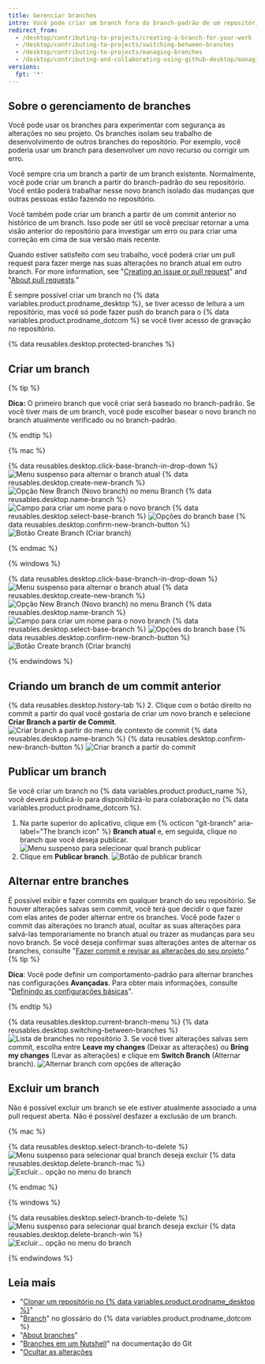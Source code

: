```yaml
---
title: Gerenciar branches
intro: Você pode criar um branch fora do branch-padrão de um repositório para poder experimentar as alterações com segurança.
redirect_from:
  - /desktop/contributing-to-projects/creating-a-branch-for-your-work
  - /desktop/contributing-to-projects/switching-between-branches
  - /desktop/contributing-to-projects/managing-branches
  - /desktop/contributing-and-collaborating-using-github-desktop/managing-branches
versions:
  fpt: '*'
---
```


## Sobre o gerenciamento de branches
Você pode usar os branches para experimentar com segurança as alterações no seu projeto. Os branches isolam seu trabalho de desenvolvimento de outros branches do repositório. Por exemplo, você poderia usar um branch para desenvolver um novo recurso ou corrigir um erro.

Você sempre cria um branch a partir de um branch existente. Normalmente, você pode criar um branch a partir do branch-padrão do seu repositório. Você então poderá trabalhar nesse novo branch isolado das mudanças que outras pessoas estão fazendo no repositório.

Você também pode criar um branch a partir de um commit anterior no histórico de um branch. Isso pode ser útil se você precisar retornar a uma visão anterior do repositório para investigar um erro ou para criar uma correção em cima de sua versão mais recente.

Quando estiver satisfeito com seu trabalho, você poderá criar um pull request para fazer merge nas suas alterações no branch atual em outro branch. For more information, see "[Creating an issue or pull request](/desktop/contributing-to-projects/creating-an-issue-or-pull-request)" and "[About pull requests](/pull-requests/collaborating-with-pull-requests/proposing-changes-to-your-work-with-pull-requests/about-pull-requests)."

É sempre possível criar um branch no {% data variables.product.prodname_desktop %}, se tiver acesso de leitura a um repositório, mas você só pode fazer push do branch para o {% data variables.product.prodname_dotcom %} se você tiver acesso de gravação no repositório.

{% data reusables.desktop.protected-branches %}

## Criar um branch

{% tip %}

**Dica:** O primeiro branch que você criar será baseado no branch-padrão. Se você tiver mais de um branch, você pode escolher basear o novo branch no branch atualmente verificado ou no branch-padrão.

{% endtip %}

{% mac %}

{% data reusables.desktop.click-base-branch-in-drop-down %}
  ![Menu suspenso para alternar o branch atual](/assets/images/help/desktop/select-branch-from-dropdown.png)
{% data reusables.desktop.create-new-branch %}
  ![Opção New Branch (Novo branch) no menu Branch](/assets/images/help/desktop/new-branch-button-mac.png)
{% data reusables.desktop.name-branch %}
  ![Campo para criar um nome para o novo branch](/assets/images/help/desktop/create-branch-name-mac.png)
{% data reusables.desktop.select-base-branch %}
  ![Opções do branch base](/assets/images/help/desktop/create-branch-choose-branch-mac.png)
{% data reusables.desktop.confirm-new-branch-button %}
  ![Botão Create Branch (Criar branch)](/assets/images/help/desktop/create-branch-button-mac.png)

{% endmac %}

{% windows %}

{% data reusables.desktop.click-base-branch-in-drop-down %}
  ![Menu suspenso para alternar o branch atual](/assets/images/help/desktop/click-branch-in-drop-down-win.png)
{% data reusables.desktop.create-new-branch %}
  ![Opção New Branch (Novo branch) no menu Branch](/assets/images/help/desktop/new-branch-button-win.png)
{% data reusables.desktop.name-branch %}
  ![Campo para criar um nome para o novo branch](/assets/images/help/desktop/create-branch-name-win.png)
{% data reusables.desktop.select-base-branch %}
  ![Opções do branch base](/assets/images/help/desktop/create-branch-choose-branch-win.png)
{% data reusables.desktop.confirm-new-branch-button %}
  ![Botão Create branch (Criar branch)](/assets/images/help/desktop/create-branch-button-win.png)

{% endwindows %}

## Criando um branch de um commit anterior

{% data reusables.desktop.history-tab %}
2. Clique com o botão direito no commit a partir do qual você gostaria de criar um novo branch e selecione **Criar Branch a partir de Commit**. ![Criar branch a partir do menu de contexto de commit](/assets/images/help/desktop/create-branch-from-commit-context-menu.png)
{% data reusables.desktop.name-branch %}
{% data reusables.desktop.confirm-new-branch-button %}
  ![Criar branch a partir do commit](/assets/images/help/desktop/create-branch-from-commit-overview.png)

## Publicar um branch

Se você criar um branch no {% data variables.product.product_name %}, você deverá publicá-lo para disponibilizá-lo para colaboração no {% data variables.product.prodname_dotcom %}.

1. Na parte superior do aplicativo, clique em {% octicon "git-branch" aria-label="The branch icon" %} **Branch atual** e, em seguida, clique no branch que você deseja publicar. ![Menu suspenso para selecionar qual branch publicar](/assets/images/help/desktop/select-branch-from-dropdown.png)
2. Clique em **Publicar branch**. ![Botão de publicar branch](/assets/images/help/desktop/publish-branch-button.png)

## Alternar entre branches
É possível exibir e fazer commits em qualquer branch do seu repositório. Se houver alterações salvas sem commit, você terá que decidir o que fazer com elas antes de poder alternar entre os branches. Você pode fazer o commit das alterações no branch atual, ocultar as suas alterações para salvá-las temporariamente no branch atual ou trazer as mudanças para seu novo branch. Se você deseja confirmar suas alterações antes de alternar os branches, consulte "[Fazer commit e revisar as alterações do seu projeto](/desktop/contributing-to-projects/committing-and-reviewing-changes-to-your-project)."
{% tip %}

**Dica**: Você pode definir um comportamento-padrão para alternar branches nas configurações **Avançadas**. Para obter mais informações, consulte "[Definindo as configurações básicas](/desktop/getting-started-with-github-desktop/configuring-basic-settings)".

{% endtip %}

{% data reusables.desktop.current-branch-menu %}
{% data reusables.desktop.switching-between-branches %}
  ![Lista de branches no repositório](/assets/images/help/desktop/select-branch-from-dropdown.png)
3. Se você tiver alterações salvas sem commit, escolha entre **Leave my changes** (Deixar as alterações) ou **Bring my changes** (Levar as alterações) e clique em **Switch Branch** (Alternar branch). ![Alternar branch com opções de alteração](/assets/images/help/desktop/stash-changes-options.png)

## Excluir um branch

Não é possível excluir um branch se ele estiver atualmente associado a uma pull request aberta. Não é possível desfazer a exclusão de um branch.

{% mac %}

{% data reusables.desktop.select-branch-to-delete %}
  ![Menu suspenso para selecionar qual branch deseja excluir](/assets/images/help/desktop/select-branch-from-dropdown.png)
{% data reusables.desktop.delete-branch-mac %}
  ![Excluir... opção no menu do branch](/assets/images/help/desktop/delete-branch-mac.png)

{% endmac %}

{% windows %}

{% data reusables.desktop.select-branch-to-delete %}
  ![Menu suspenso para selecionar qual branch deseja excluir](/assets/images/help/desktop/select-branch-from-dropdown.png)
{% data reusables.desktop.delete-branch-win %}
  ![Excluir... opção no menu do branch](/assets/images/help/desktop/delete-branch-win.png)

{% endwindows %}

## Leia mais

- "[Clonar um repositório no {% data variables.product.prodname_desktop %}](/desktop/guides/contributing-to-projects/cloning-a-repository-from-github-to-github-desktop)"
- "[Branch](/articles/github-glossary/#branch)" no glossário do {% data variables.product.prodname_dotcom %}
- "[About branches](/pull-requests/collaborating-with-pull-requests/proposing-changes-to-your-work-with-pull-requests/about-branches)"
- "[Branches em um Nutshell](https://git-scm.com/book/en/v2/Git-Branching-Branches-in-a-Nutshell)" na documentação do Git
- "[Ocultar as alterações](/desktop/contributing-and-collaborating-using-github-desktop/stashing-changes)
